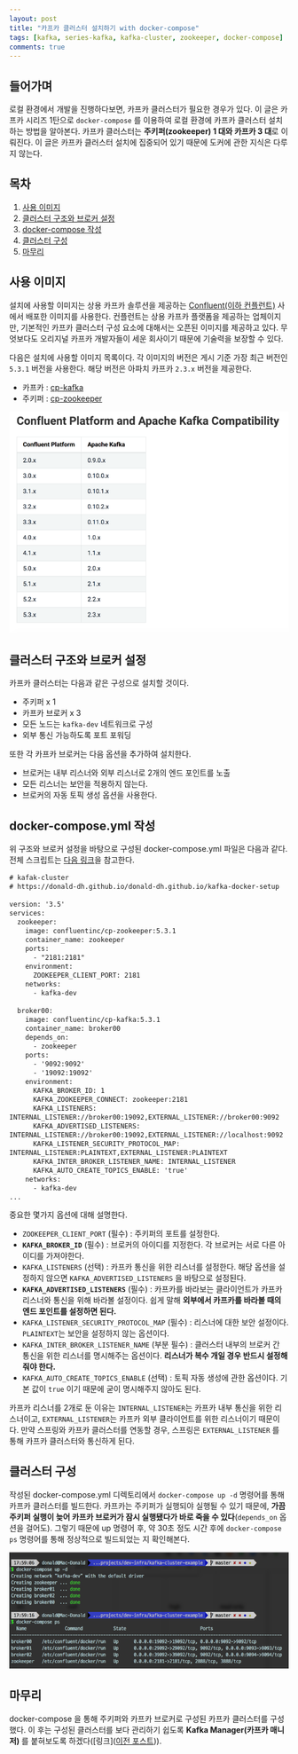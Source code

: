 ```yaml
---
layout: post
title: "카프카 클러스터 설치하기 with docker-compose"
tags: [kafka, series-kafka, kafka-cluster, zookeeper, docker-compose]
comments: true
---
```


## 들어가며  
로컬 환경에서 개발을 진행하다보면, 카프카 클러스터가 필요한 경우가 있다. 
이 글은 카프카 시리즈 1탄으로 `docker-compose` 를 이용하여 로컬 환경에 카프카 클러스터 설치하는 방법을 알아본다. 
카프카 클러스터는 **주키퍼(zookeeper) 1 대와 카프카 3 대**로 이뤄진다. 
이 글은 카프카 클러스터 설치에 집중되어 있기 때문에 도커에 관한 지식은 다루지 않는다. 

## 목차
1. [사용 이미지](#사용-이미지)
1. [클러스터 구조와 브로커 설정](#클러스터-구조와-브로커-설정)
1. [docker-compose 작성](#docker-compose-작성)
1. [클러스터 구성](#클러스터-구성)
1. [마무리](#마무리) 

## 사용 이미지  
설치에 사용할 이미지는 상용 카프카 솔루션을 제공하는 [Confluent(이하 컨플런트)](https://www.confluent.io/) 사에서 배포한 이미지를 사용한다. 
컨플런트는 상용 카프카 플랫폼을 제공하는 업체이지만, 기본적인 카프카 클러스터 구성 요소에 대해서는 오픈된 이미지를 제공하고 있다. 
무엇보다도 오리지널 카프카 개발자들이 세운 회사이기 때문에 기술력을 보장할 수 있다. 

다음은 설치에 사용할 이미지 목록이다. 
각 이미지의 버전은 게시 기준 가장 최근 버전인 `5.3.1` 버전을 사용한다. 
해당 버전은 아파치 카프카 `2.3.x` 버전을 제공한다.  

* 카프카 : [cp-kafka](https://hub.docker.com/r/confluentinc/cp-kafka)
* 주키퍼 : [cp-zookeeper](https://hub.docker.com/r/confluentinc/cp-zookeeper)

![](../images/docs/20191013/9b2431d0.png)

## 클러스터 구조와 브로커 설정 
카프카 클러스터는 다음과 같은 구성으로 설치할 것이다. 

* 주키퍼 x 1
* 카프카 브로커 x 3
* 모든 노드는 `kafka-dev` 네트워크로 구성
* 외부 통신 가능하도록 포트 포워딩

또한 각 카프카 브로커는 다음 옵션을 추가하여 설치한다. 

* 브로커는 내부 리스너와 외부 리스너로 2개의 엔드 포인트를 노출
* 모든 리스너는 보안을 적용하지 않는다. 
* 브로커의 자동 토픽 생성 옵션을 사용한다. 

## docker-compose.yml 작성
위 구조와 브로커 설정을 바탕으로 구성된 docker-compose.yml 파일은 다음과 같다. 
전체 스크립트는 [다음 링크](../codes/20191013/docker-compose.yml)을 참고한다. 

```
# kafak-cluster
# https://donald-dh.github.io/donald-dh.github.io/kafka-docker-setup

version: '3.5'
services:
  zookeeper:
    image: confluentinc/cp-zookeeper:5.3.1
    container_name: zookeeper
    ports:
      - "2181:2181"
    environment:
      ZOOKEEPER_CLIENT_PORT: 2181
    networks:
      - kafka-dev

  broker00:
    image: confluentinc/cp-kafka:5.3.1
    container_name: broker00
    depends_on:
      - zookeeper
    ports:
      - '9092:9092'
      - '19092:19092'
    environment:
      KAFKA_BROKER_ID: 1
      KAFKA_ZOOKEEPER_CONNECT: zookeeper:2181
      KAFKA_LISTENERS: INTERNAL_LISTENER://broker00:19092,EXTERNAL_LISTENER://broker00:9092
      KAFKA_ADVERTISED_LISTENERS: INTERNAL_LISTENER://broker00:19092,EXTERNAL_LISTENER://localhost:9092
      KAFKA_LISTENER_SECURITY_PROTOCOL_MAP: INTERNAL_LISTENER:PLAINTEXT,EXTERNAL_LISTENER:PLAINTEXT
      KAFKA_INTER_BROKER_LISTENER_NAME: INTERNAL_LISTENER
      KAFKA_AUTO_CREATE_TOPICS_ENABLE: 'true'
    networks:
      - kafka-dev
...
```

중요한 몇가지 옵션에 대해 설명한다. 

* `ZOOKEEPER_CLIENT_PORT` (필수) : 주키퍼의 포트를 설정한다.
* **`KAFKA_BROKER_ID`** (필수) : 브로커의 아이디를 지정한다. 각 브로커는 서로 다른 아이디를 가져야한다.
* `KAFKA_LISTENERS` (선택) : 카프카 통신을 위한 리스너를 설정한다. 해당 옵션을 설정하지 않으면 `KAFKA_ADVERTISED_LISTENERS` 을 바탕으로 설정된다. 
* **`KAFKA_ADVERTISED_LISTENERS`** (필수) : 카프카를 바라보는 클라이언트가 카프카 리스너와 통신을 위해 바라볼 설정이다. 쉽게 말해 **외부에서 카프카를 바라볼 때의 엔드 포인트를 설정하면 된다.** 
* `KAFKA_LISTENER_SECURITY_PROTOCOL_MAP` (필수) : 리스너에 대한 보안 설정이다. `PLAINTEXT`는 보안을 설정하지 않는 옵션이다. 
* `KAFKA_INTER_BROKER_LISTENER_NAME` (부분 필수) : 클러스터 내부의 브로커 간 통신을 위한 리스너를 명시해주는 옵션이다. **리스너가 복수 개일 경우 반드시 설정해줘야 한다.** 
* `KAFKA_AUTO_CREATE_TOPICS_ENABLE` (선택) : 토픽 자동 생성에 관한 옵션이다. 기본 값이 `true` 이기 때문에 굳이 명시해주지 않아도 된다. 

카프카 리스너를 2개로 둔 이유는 `INTERNAL_LISTENER`는 카프카 내부 통신을 위한 리스너이고, `EXTERNAL_LISTENER`는 카프카 외부 클라이언트를 위한 리스너이기 때문이다. 
만약 스프링와 카프카 클러스터를 연동할 경우, 스프링은 `EXTERNAL_LISTENER` 를 통해 카프카 클러스터와 통신하게 된다. 

## 클러스터 구성
작성된 docker-compose.yml 디렉토리에서 `docker-compose up -d` 명령어를 통해 카프카 클러스터를 빌드한다. 
카프카는 주키퍼가 실행되야 실행될 수 있기 때문에, **가끔 주키퍼 실행이 늦어 카프카 브로커가 잠시 실행됐다가 바로 죽을 수 있다**(`depends_on` 옵션을 걸어도). 
그렇기 때문에 up 명령어 후, 약 30초 정도 시간 후에 `docker-compose ps` 명령어를 통해 정상적으로 빌드되었는 지 확인해본다. 

![](../images/docs/20191013/f0cb3a9e.png)

## 마무리
docker-compose 을 통해 주키퍼와 카프카 브로커로 구성된 카프카 클러스터를 구성했다. 
이 후는 구성된 클러스터를 보다 관리하기 쉽도록 **Kafka Manager(카프카 매니저)** 를 붙혀보도록 하겠다([링크]([이전 포스트](https://donald-dh.github.io/donald-dh.github.io/kafka-docker-setup/))). 

 